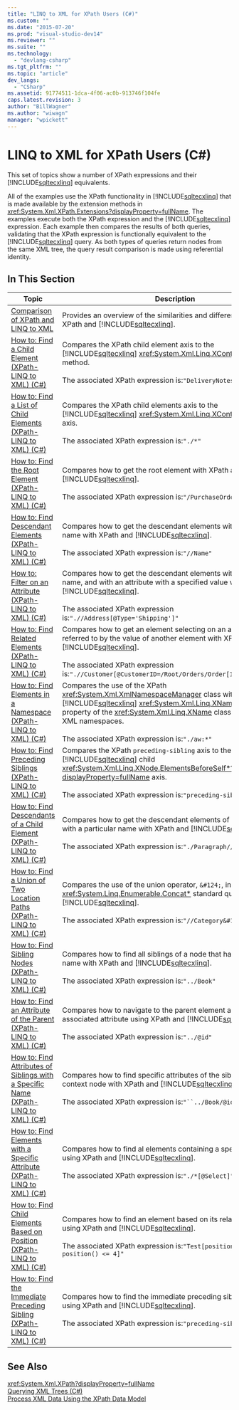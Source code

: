 ```yaml
---
title: "LINQ to XML for XPath Users (C#)"
ms.custom: ""
ms.date: "2015-07-20"
ms.prod: "visual-studio-dev14"
ms.reviewer: ""
ms.suite: ""
ms.technology: 
  - "devlang-csharp"
ms.tgt_pltfrm: ""
ms.topic: "article"
dev_langs: 
  - "CSharp"
ms.assetid: 91774511-1dca-4f06-ac0b-913746f104fe
caps.latest.revision: 3
author: "BillWagner"
ms.author: "wiwagn"
manager: "wpickett"
---
```

# LINQ to XML for XPath Users (C#)
This set of topics show a number of XPath expressions and their [!INCLUDE[sqltecxlinq](../../../../csharp/programming-guide/concepts/linq/includes/sqltecxlinq_md.md)] equivalents.  
  
 All of the examples use the XPath functionality in [!INCLUDE[sqltecxlinq](../../../../csharp/programming-guide/concepts/linq/includes/sqltecxlinq_md.md)] that is made available by the extension methods in <xref:System.Xml.XPath.Extensions?displayProperty=fullName>. The examples execute both the XPath expression and the [!INCLUDE[sqltecxlinq](../../../../csharp/programming-guide/concepts/linq/includes/sqltecxlinq_md.md)] expression. Each example then compares the results of both queries, validating that the XPath expression is functionally equivalent to the [!INCLUDE[sqltecxlinq](../../../../csharp/programming-guide/concepts/linq/includes/sqltecxlinq_md.md)] query. As both types of queries return nodes from the same XML tree, the query result comparison is made using referential identity.  
  
## In This Section  
  
|Topic|Description|  
|-----------|-----------------|  
|[Comparison of XPath and LINQ to XML](../../../../csharp/programming-guide/concepts/linq/comparison-of-xpath-and-linq-to-xml.md)|Provides an overview of the similarities and differences between XPath and [!INCLUDE[sqltecxlinq](../../../../csharp/programming-guide/concepts/linq/includes/sqltecxlinq_md.md)].|  
|[How to: Find a Child Element (XPath-LINQ to XML) (C#)](../../../../csharp/programming-guide/concepts/linq/how-to-find-a-child-element-xpath-linq-to-xml.md)|Compares the XPath child element axis to the [!INCLUDE[sqltecxlinq](../../../../csharp/programming-guide/concepts/linq/includes/sqltecxlinq_md.md)] <xref:System.Xml.Linq.XContainer.Element*> method.<br /><br /> The associated XPath expression is:`"DeliveryNotes"`.|  
|[How to: Find a List of Child Elements (XPath-LINQ to XML) (C#)](../../../../csharp/programming-guide/concepts/linq/how-to-find-a-list-of-child-elements-xpath-linq-to-xml.md)|Compares the XPath child elements axis to the [!INCLUDE[sqltecxlinq](../../../../csharp/programming-guide/concepts/linq/includes/sqltecxlinq_md.md)] <xref:System.Xml.Linq.XContainer.Elements*> axis.<br /><br /> The associated XPath expression is:`"./*"`|  
|[How to: Find the Root Element (XPath-LINQ to XML) (C#)](../../../../csharp/programming-guide/concepts/linq/how-to-find-the-root-element-xpath-linq-to-xml.md)|Compares how to get the root element with XPath and [!INCLUDE[sqltecxlinq](../../../../csharp/programming-guide/concepts/linq/includes/sqltecxlinq_md.md)].<br /><br /> The associated XPath expression is:`"/PurchaseOrders"`|  
|[How to: Find Descendant Elements (XPath-LINQ to XML) (C#)](../../../../csharp/programming-guide/concepts/linq/how-to-find-descendant-elements-xpath-linq-to-xml.md)|Compares how to get the descendant elements with a particular name with XPath and [!INCLUDE[sqltecxlinq](../../../../csharp/programming-guide/concepts/linq/includes/sqltecxlinq_md.md)].<br /><br /> The associated XPath expression is:`"//Name"`|  
|[How to: Filter on an Attribute (XPath-LINQ to XML) (C#)](../../../../csharp/programming-guide/concepts/linq/how-to-filter-on-an-attribute-xpath-linq-to-xml.md)|Compares how to get the descendant elements with a specified name, and with an attribute with a specified value with XPath and [!INCLUDE[sqltecxlinq](../../../../csharp/programming-guide/concepts/linq/includes/sqltecxlinq_md.md)].<br /><br /> The associated XPath expression is:`".//Address[@Type='Shipping']"`|  
|[How to: Find Related Elements (XPath-LINQ to XML) (C#)](../../../../csharp/programming-guide/concepts/linq/how-to-find-related-elements-xpath-linq-to-xml.md)|Compares how to get an element selecting on an attribute that is referred to by the value of another element with XPath and [!INCLUDE[sqltecxlinq](../../../../csharp/programming-guide/concepts/linq/includes/sqltecxlinq_md.md)].<br /><br /> The associated XPath expression is:`".//Customer[@CustomerID=/Root/Orders/Order[12]/CustomerID]"`|  
|[How to: Find Elements in a Namespace (XPath-LINQ to XML) (C#)](../../../../csharp/programming-guide/concepts/linq/how-to-find-elements-in-a-namespace-xpath-linq-to-xml.md)|Compares the use of the XPath <xref:System.Xml.XmlNamespaceManager> class with the [!INCLUDE[sqltecxlinq](../../../../csharp/programming-guide/concepts/linq/includes/sqltecxlinq_md.md)] <xref:System.Xml.Linq.XName.Namespace*> property of the <xref:System.Xml.Linq.XName> class for working with XML namespaces.<br /><br /> The associated XPath expression is:`"./aw:*"`|  
|[How to: Find Preceding Siblings (XPath-LINQ to XML) (C#)](../../../../csharp/programming-guide/concepts/linq/how-to-find-preceding-siblings-xpath-linq-to-xml.md)|Compares the XPath `preceding-sibling` axis to the [!INCLUDE[sqltecxlinq](../../../../csharp/programming-guide/concepts/linq/includes/sqltecxlinq_md.md)] child <xref:System.Xml.Linq.XNode.ElementsBeforeSelf*?displayProperty=fullName> axis.<br /><br /> The associated XPath expression is:`"preceding-sibling::*"`|  
|[How to: Find Descendants of a Child Element (XPath-LINQ to XML) (C#)](../../../../csharp/programming-guide/concepts/linq/how-to-find-descendants-of-a-child-element-xpath-linq-to-xml.md)|Compares how to get the descendant elements of a child element with a particular name with XPath and [!INCLUDE[sqltecxlinq](../../../../csharp/programming-guide/concepts/linq/includes/sqltecxlinq_md.md)].<br /><br /> The associated XPath expression is:`"./Paragraph//Text/text()"`|  
|[How to: Find a Union of Two Location Paths (XPath-LINQ to XML) (C#)](../../../../csharp/programming-guide/concepts/linq/how-to-find-a-union-of-two-location-paths-xpath-linq-to-xml.md)|Compares the use of the union operator, `&#124;`, in XPath with the <xref:System.Linq.Enumerable.Concat*> standard query operator in [!INCLUDE[sqltecxlinq](../../../../csharp/programming-guide/concepts/linq/includes/sqltecxlinq_md.md)].<br /><br /> The associated XPath expression is:`"//Category&#124;//Price"`|  
|[How to: Find Sibling Nodes (XPath-LINQ to XML) (C#)](../../../../csharp/programming-guide/concepts/linq/how-to-find-sibling-nodes-xpath-linq-to-xml.md)|Compares how to find all siblings of a node that have a specific name with XPath and [!INCLUDE[sqltecxlinq](../../../../csharp/programming-guide/concepts/linq/includes/sqltecxlinq_md.md)].<br /><br /> The associated XPath expression is:`"../Book"`|  
|[How to: Find an Attribute of the Parent (XPath-LINQ to XML) (C#)](../../../../csharp/programming-guide/concepts/linq/how-to-find-an-attribute-of-the-parent-xpath-linq-to-xml.md)|Compares how to navigate to the parent element and find an associated attribute using XPath and [!INCLUDE[sqltecxlinq](../../../../csharp/programming-guide/concepts/linq/includes/sqltecxlinq_md.md)].<br /><br /> The associated XPath expression is:`"../@id"`|  
|[How to: Find Attributes of Siblings with a Specific Name (XPath-LINQ to XML) (C#)](../../../../csharp/programming-guide/concepts/linq/how-to-find-attributes-of-siblings-with-a-specific-name-xpath-linq-to-xml.md)|Compares how to find specific attributes of the siblings of the context node with XPath and [!INCLUDE[sqltecxlinq](../../../../csharp/programming-guide/concepts/linq/includes/sqltecxlinq_md.md)].<br /><br /> The associated XPath expression is:`"``../Book/@id``"`|  
|[How to: Find Elements with a Specific Attribute (XPath-LINQ to XML) (C#)](../../../../csharp/programming-guide/concepts/linq/how-to-find-elements-with-a-specific-attribute-xpath-linq-to-xml.md)|Compares how to find al elements containing a specific attribute using XPath and [!INCLUDE[sqltecxlinq](../../../../csharp/programming-guide/concepts/linq/includes/sqltecxlinq_md.md)].<br /><br /> The associated XPath expression is:`"./*[@Select]"`|  
|[How to: Find Child Elements Based on Position (XPath-LINQ to XML) (C#)](../../../../csharp/programming-guide/concepts/linq/how-to-find-child-elements-based-on-position-xpath-linq-to-xml.md)|Compares how to find an element based on its relative position using XPath and [!INCLUDE[sqltecxlinq](../../../../csharp/programming-guide/concepts/linq/includes/sqltecxlinq_md.md)].<br /><br /> The associated XPath expression is:`"Test[position() >= 2 and position() <= 4]"`|  
|[How to: Find the Immediate Preceding Sibling (XPath-LINQ to XML) (C#)](../../../../csharp/programming-guide/concepts/linq/how-to-find-the-immediate-preceding-sibling-xpath-linq-to-xml.md)|Compares how to find the immediate preceding sibling of a node using XPath and [!INCLUDE[sqltecxlinq](../../../../csharp/programming-guide/concepts/linq/includes/sqltecxlinq_md.md)].<br /><br /> The associated XPath expression is:`"preceding-sibling::*[1]"`|  
  
## See Also  
 <xref:System.Xml.XPath?displayProperty=fullName>   
 [Querying XML Trees (C#)](../../../../csharp/programming-guide/concepts/linq/querying-xml-trees.md)   
 [Process XML Data Using the XPath Data Model](../Topic/Process%20XML%20Data%20Using%20the%20XPath%20Data%20Model.md)